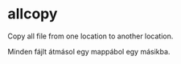 # allcopy

Copy all file from one location to another location.

Minden fájlt átmásol egy mappábol egy másikba.
